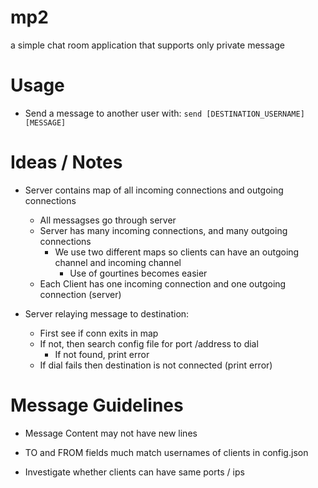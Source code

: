 # mp2
 a simple chat room application that supports only private message


# Usage

- Send a message to another user with: ```send [DESTINATION_USERNAME] [MESSAGE]```

# Ideas / Notes
- Server contains map of all incoming connections and outgoing connections
    - All messagses go through server
    - Server has many incoming connections, and many outgoing connections 
        - We use two different maps so clients can have an outgoing channel and incoming channel
            - Use of gourtines becomes easier 
    - Each Client has one incoming connection and one outgoing connection (server)

- Server relaying message to destination:
    - First see if conn exits in map
    - If not, then search config file for port /address to dial
        - If not found, print error
    - If dial fails then destination is not connected (print error)

# Message Guidelines
- Message Content may not have new lines
- TO and FROM fields much match usernames of clients in config.json


- Investigate whether clients can have same ports / ips
